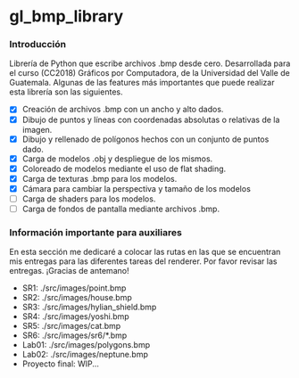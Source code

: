 # gl_bmp_library

### Introducción

Librería de Python que escribe archivos .bmp desde cero. Desarrollada para el curso (CC2018) Gráficos por
Computadora, de la Universidad del Valle de Guatemala. Algunas de las features más importantes que puede
realizar esta librería son las siguientes.

- [x] Creación de archivos .bmp con un ancho y alto dados.
- [x] Dibujo de puntos y líneas con coordenadas absolutas o relativas de la imagen.
- [x] Dibujo y rellenado de polígonos hechos con un conjunto de puntos dado.
- [x] Carga de modelos .obj y despliegue de los mismos.
- [x] Coloreado de modelos mediante el uso de flat shading.
- [x] Carga de texturas .bmp para los modelos.
- [x] Cámara para cambiar la perspectiva y tamaño de los modelos
- [ ] Carga de shaders para los modelos.
- [ ] Carga de fondos de pantalla mediante archivos .bmp.

### Información importante para auxiliares

En esta sección me dedicaré a colocar las rutas en las que se encuentran mis entregas para las diferentes
tareas del renderer. Por favor revisar las entregas. ¡Gracias de antemano!

- SR1: ./src/images/point.bmp
- SR2: ./src/images/house.bmp
- SR3: ./src/images/hylian_shield.bmp
- SR4: ./src/images/yoshi.bmp
- SR5: ./src/images/cat.bmp
- SR6: ./src/images/sr6/*.bmp
- Lab01: ./src/images/polygons.bmp
- Lab02: ./src/images/neptune.bmp
- Proyecto final: WIP...

